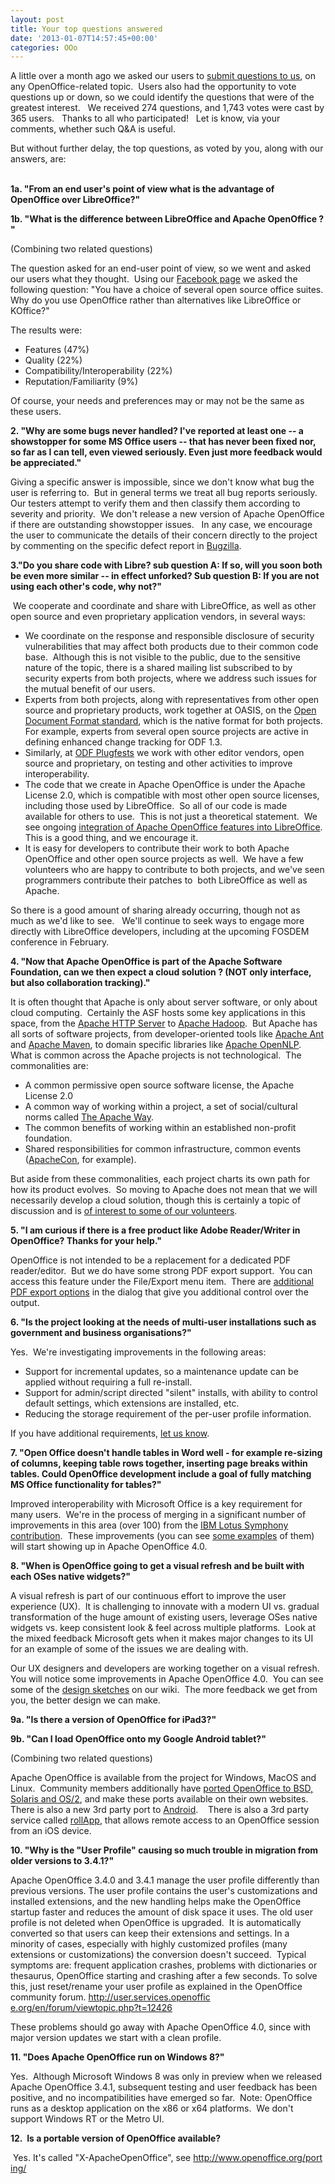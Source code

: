 ```yaml
---
layout: post
title: Your top questions answered
date: '2013-01-07T14:57:45+00:00'
categories: OOo
---
```

<div class="gwt-HTML"> 
    <p><span class="bold">A little over a month ago we asked our users to <a href="http://mail-archives.apache.org/mod_mbox/openoffice-users/201211.mbox/%3CCAP-ksogYeEC79xRSg4bFdQULronuHDE%3DqvGBEm11PVDsC6Cckw%40mail.gmail.com%3E">submit questions to us</a>, on any OpenOffice-related topic.&nbsp; Users also had the opportunity to vote questions up or down, so we could identify the questions that were of the greatest interest.&nbsp;&nbsp; We received 274 questions, and 1,743 votes were cast by 365 users. &nbsp; Thanks to all who participated! &nbsp; Let is know, via your comments, whether such Q&amp;A is useful.&nbsp; <br /></span></p> 
    <p><span class="bold">But without further delay, the top questions, as voted by you, along with our answers, are:</span></p> 
    <p> <br /><b>1a. &quot;From an end user's point of view what is the advantage of OpenOffice over LibreOffice?&quot;</b></p> 
    <p><b> 1b. &quot;What is the difference between LibreOffice and Apache OpenOffice ? &quot;</b><br /></p> 
    <p>(Combining two related questions)&nbsp; <br /></p> 
    <p>The question asked for an end-user point of view, so we went and asked our users what they thought.&nbsp; Using our <a href="https://www.facebook.com/ApacheOO">Facebook page</a> we asked the following question: &quot;You
 have a choice of several open source office suites.  Why do you use 
OpenOffice rather than alternatives like LibreOffice or KOffice?&quot;</p> 
    <p>The results were:</p> 
    <ul> 
      <li> Features (47%)</li> 
      <li>Quality (22%)</li> 
      <li>Compatibility/Interoperability (22%)</li> 
      <li>Reputation/Familiarity (9%)<br /></li> 
    </ul> 
    <p>Of course, your needs and preferences may or may not be the same as these users.<br /></p> 
    <p> </p> 
    <p><b>2. &quot;Why are some bugs never handled?  I've reported at least one -- a 
showstopper for some MS Office users -- that has never been fixed nor, 
so far as I can tell, even viewed seriously.  Even just more feedback 
would be appreciated.&quot; </b><br /></p> 
    <p> </p> 
    <p>Giving a specific answer is impossible, since we don't know what bug the user is referring to.&nbsp; But in general terms we treat all bug reports seriously.&nbsp; Our testers attempt to verify them and then classify them according to severity and priority.&nbsp; We don't release a new version of Apache OpenOffice if there are outstanding showstopper issues.&nbsp;&nbsp; In any case, we encourage the user to communicate the details of their concern directly to the project by commenting on the specific defect report in <a href="https://issues.apache.org/ooo/">Bugzilla</a>.<br /></p> 
    <p> <b>3.&quot;Do you share code with Libre? sub question A: If so, will you soon both
 be even more similar -- in effect unforked? Sub question B: If you are 
not using each other's code, why not?&quot;</b></p> 
    <p>&nbsp;We cooperate and coordinate and share with LibreOffice, as well as other open source and even proprietary application vendors, in several ways:</p> 
    <ul> 
      <li>We coordinate on the response and responsible disclosure of security vulnerabilities that may affect both products due to their common code base.&nbsp; Although this is not visible to the public, due to the sensitive nature of the topic, there is a shared mailing list subscribed to by security experts from both projects, where we address such issues for the mutual benefit of our users.</li> 
      <li>Experts from both projects, along with representatives from other open source and proprietary products, work together at OASIS, on the <a href="https://www.oasis-open.org/committees/tc_home.php?wg_abbrev=office">Open Document Format standard</a>, which is the native format for both projects.&nbsp; For example, experts from several open source projects are active in defining enhanced change tracking for ODF 1.3.</li> 
      <li>Similarly, at <a href="http://www.odfplugfest.org/">ODF Plugfests</a> we work with other editor vendors, open source and proprietary, on testing and other activities to improve interoperability.<br /></li> 
      <li>The code that we create in Apache OpenOffice is under the Apache License 2.0, which is compatible with most other open source licenses, including those used by LibreOffice.&nbsp; So all of our code is made available for others to use.&nbsp; This is not just a theoretical statement.&nbsp; We see ongoing <a href="https://blogs.apache.org/OOo/entry/good_news_libreoffice_is_integrating">integration of Apache OpenOffice features into LibreOffice</a>.&nbsp; This is a good thing, and we encourage it.</li> 
      <li>It is easy for developers to contribute their work to both Apache OpenOffice and other open source projects as well.&nbsp; We have a few volunteers who are happy to contribute to both projects, and we've seen programmers contribute their patches to&nbsp; both LibreOffice as well as Apache.<br /></li> 
    </ul> 
    <p>So there is a good amount of sharing already occurring, though not as much as we'd like to see.&nbsp;&nbsp; We'll continue to seek ways to engage more directly with LibreOffice developers, including at the upcoming FOSDEM conference in February.<br /></p> 
    <p> </p> 
    <p> </p> 
    <p><b>4. &quot;Now that Apache OpenOffice is part of the Apache Software Foundation, can we then
 expect a cloud solution ? (NOT only interface, but also collaboration 
tracking).&quot;</b></p> 
    <p> </p> 
    <p>It is often thought that Apache is only about server software, or only about cloud computing.&nbsp; Certainly the ASF hosts some key applications in this space, from the <a href="http://httpd.apache.org/">Apache HTTP Server</a> to <a href="http://hadoop.apache.org/">Apache Hadoop</a>.&nbsp; But Apache has all sorts of software projects, from developer-oriented tools like <a href="http://ant.apache.org/">Apache Ant</a> and <a href="http://maven.apache.org/">Apache Maven</a>, to domain specific libraries like <a href="http://opennlp.apache.org/">Apache OpenNLP</a>.&nbsp; What is common across the Apache projects is not technological.&nbsp; The commonalities are:</p> 
    <ul> 
      <li>A common permissive open source software license, the Apache License 2.0</li> 
      <li>A common way of working within a project, a set of social/cultural norms called <a href="http://theapacheway.com/">The Apache Way</a>.</li> 
      <li>The common benefits of working within an established non-profit foundation.</li> 
      <li>Shared responsibilities for common infrastructure, common events (<a href="http://na.apachecon.com/">ApacheCon</a>, for example).<br /></li> 
    </ul> 
    <p>But aside from these commonalities, each project charts its own path for how its product evolves.&nbsp; So moving to Apache does not mean that we will necessarily develop a cloud solution, though this is certainly a topic of discussion and is <a href="http://www.slideshare.net/pescetti/cloud-apache-openoffice-based-on-html5">of interest to some of our volunteers</a>.</p> 
    <p> </p> 
    <p><b>5. &quot;I am curious if there is a free product like Adobe Reader/Writer in OpenOffice?  Thanks for your help.&quot;</b> </p> 
    <p>OpenOffice is not intended to be a replacement for a dedicated PDF reader/editor.&nbsp; But we do have some strong PDF export support.&nbsp; You can access this feature under the File/Export menu item.&nbsp; There are <a href="http://wiki.openoffice.org/wiki/Documentation/OOo3_User_Guides/Getting_Started/Exporting_to_PDF">additional PDF export options</a> in the dialog that give you additional control over the output.&nbsp;&nbsp;</p> 
    <p><b>6. &quot;Is the project looking at the needs of multi-user installations such as government and business organisations?&quot; </b><br /></p> 
    <p> </p> 
    <p>Yes.&nbsp; We're investigating improvements in the following areas:</p> 
    <ul> 
      <li> Support for incremental updates, so a maintenance update can be applied without requiring a full re-install.</li> 
      <li>Support for admin/script directed &quot;silent&quot; installs, with ability to control default settings, which extensions are installed, etc.</li> 
      <li>Reducing the storage requirement of the per-user profile information.</li> 
    </ul>If you have additional requirements, <a href="http://openoffice.apache.org/mailing-lists.html#development-mailing-list-public">let us know</a>.<br /> 
    <p><b>7. &quot;Open Office doesn't handle tables in Word well - for example re-sizing 
of columns, keeping table rows together, inserting page breaks within 
tables. Could OpenOffice development include a goal of fully matching MS Office 
functionality for tables?&quot;</b></p> 
    <p> </p> 
    <p>Improved interoperability with Microsoft Office is a key requirement for many users.&nbsp; We're in the process of merging in a significant number of improvements in this area (over 100) from the <a href="http://wiki.openoffice.org/wiki/Contribution">IBM Lotus Symphony contribution</a>.&nbsp; These improvements (you can see <a href="http://wiki.openoffice.org/wiki/Documentation/Fidelity_Improvement_Since_AOO341">some examples</a> of them) will start showing up in Apache OpenOffice 4.0.<br /></p> 
    <p> </p> 
    <p><b>8. &quot;When is OpenOffice going to get a visual refresh and be built with each OSes native widgets?&quot;</b></p> 
    <p> </p> 
    <p>A visual refresh is part of our continuous effort to improve the user experience (UX).&nbsp; It is challenging to innovate with a modern UI vs. gradual transformation of the huge amount of existing users, leverage OSes native widgets vs. keep consistent look &amp; feel across multiple platforms.&nbsp; Look at the mixed feedback Microsoft gets when it makes major changes to its UI for an example of some of the issues we are dealing with.<br /></p> 
    <p>Our UX designers and developers are working together on a visual refresh.&nbsp; You will notice some improvements in Apache OpenOffice 4.0.&nbsp; You can see some of the <a href="http://wiki.openoffice.org/wiki/AOO_UX_Design_Exploration_-_Task_Pane_Content_Panel_-_User_Interface_Design_Proposals#Task_Pane_Content_Panel_-_UX_Design_propoals13">design sketches</a> on our wiki.&nbsp; The more feedback we get from you, the better design we can make.</p> 
    <p><b>9a. &quot;Is there a version of OpenOffice for iPad3?&quot;</b></p> 
    <p> <b>9b. &quot;Can I load OpenOffice onto my Google Android tablet?&quot;</b></p> 
    <p> </p> 
    <p>(Combining two related questions) <br /></p> 
    <p>Apache OpenOffice is available from the project for Windows, MacOS and Linux.&nbsp; Community members additionally have <a href="http://www.openoffice.org/porting/">ported OpenOffice to BSD, Solaris and OS/2</a>, and make these ports available on their own websites.&nbsp;&nbsp; There is also a new 3rd party port to <a href="https://play.google.com/store/apps/details?id=com.andropenoffice">Android</a>. &nbsp;&nbsp; There is also a 3rd party service called <a href="https://www.rollapp.com/app/oowriter">rollApp</a>, that allows remote access to an OpenOffice session from an iOS device.<br /></p> 
    <p><b>10. &quot;Why is the &quot;User Profile&quot; causing so much trouble in migration from older versions to 3.4.1?&quot;</b></p> 
    <p> </p> 
    <p> </p> 
    <p>Apache OpenOffice 3.4.0 and 3.4.1 manage the user profile differently 
than previous versions. The user profile contains the user's 
customizations and installed extensions, and the new handling helps make the OpenOffice startup faster and reduces the amount of disk 
space it uses. The old user profile is not deleted when OpenOffice is 
upgraded.&nbsp; It is automatically converted so that users can keep their 
extensions and settings. In a minority of cases, especially with highly 
customized profiles (many extensions or customizations) the conversion 
doesn't succeed.&nbsp; Typical symptoms are: frequent application crashes, 
problems with dictionaries or thesaurus, OpenOffice starting and 
crashing after a few seconds. To solve this, just reset/rename your user
 profile as explained in the OpenOffice community forum. <a target="_blank" href="http://user.services.openoffice.org/en/forum/viewtopic.php?t=12426">http://user.services.openoffic<wbr />e.org/en/forum/viewtopic.php?<wbr />t=12426</a></p> 
    <p>These problems should go away with Apache OpenOffice 4.0, since with major version updates we start with a clean profile. <br /></p> 
    <p><b>11. &quot;Does Apache OpenOffice run on Windows 8?&quot;</b></p> 
    <p> Yes.&nbsp; Although Microsoft Windows 8 was only in preview when we released Apache OpenOffice 3.4.1, subsequent testing and user feedback has been positive, and no 
incompatibilities have emerged so far.&nbsp; Note: OpenOffice runs as a desktop application on the x86 or x64 platforms.&nbsp; We don't support Windows RT or the Metro UI.<br /></p> 
    <p><b>12.&nbsp; Is a portable version of OpenOffice available? </b></p> 
    <p>&nbsp;Yes. It's called &quot;X-ApacheOpenOffice&quot;, see <a target="_blank" href="http://www.openoffice.org/porting/">http://www.openoffice.org/port<wbr />ing/</a> <br /></p> 
    <p> </p> 
  </div>
